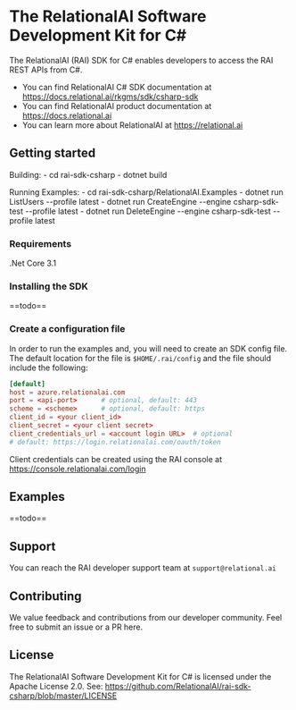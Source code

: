 # The RelationalAI Software Development Kit for C#

The RelationalAI (RAI) SDK for C# enables developers to access the RAI
REST APIs from C#.

* You can find RelationalAI C# SDK documentation at <https://docs.relational.ai/rkgms/sdk/csharp-sdk>
* You can find RelationalAI product documentation at <https://docs.relational.ai>
* You can learn more about RelationalAI at <https://relational.ai>

## Getting started
Building: 
    - cd rai-sdk-csharp
    - dotnet build

Running Examples:
    - cd rai-sdk-csharp/RelationalAI.Examples
    - dotnet run ListUsers --profile latest 
    - dotnet run CreateEngine --engine csharp-sdk-test --profile latest
    - dotnet run DeleteEngine --engine csharp-sdk-test --profile latest



### Requirements

.Net Core 3.1

### Installing the SDK

==todo==

### Create a configuration file

In order to run the examples and, you will need to create an SDK config file.
The default location for the file is `$HOME/.rai/config` and the file should
include the following:

```conf
[default]
host = azure.relationalai.com
port = <api-port>      # optional, default: 443
scheme = <scheme>      # optional, default: https
client_id = <your client_id>
client_secret = <your client secret>
client_credentials_url = <account login URL>  # optional
# default: https://login.relationalai.com/oauth/token
```

Client credentials can be created using the RAI console at https://console.relationalai.com/login

## Examples

==todo==

## Support

You can reach the RAI developer support team at `support@relational.ai`

## Contributing

We value feedback and contributions from our developer community. Feel free
to submit an issue or a PR here.

## License

The RelationalAI Software Development Kit for C# is licensed under the
Apache License 2.0. See:
https://github.com/RelationalAI/rai-sdk-csharp/blob/master/LICENSE
